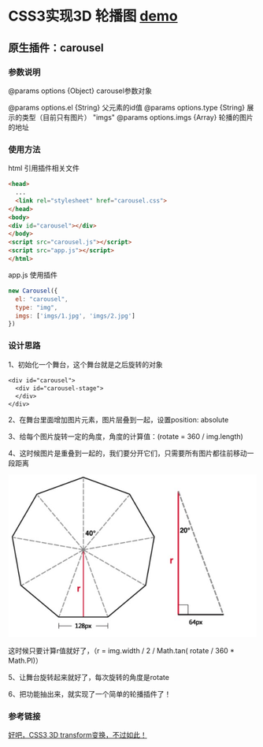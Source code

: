 # CSS3实现3D 轮播图   [demo](http://liujuping.github.io/2017IFE/carousel/index.html)

## 原生插件：carousel

### 参数说明

@params options {Object} carousel参数对象

@params options.el {String} 父元素的id值
@params options.type {String} 展示的类型（目前只有图片） "imgs"
@params options.imgs {Array} 轮播的图片的地址

### 使用方法

html 引用插件相关文件
```html
<head>
  ...
  <link rel="stylesheet" href="carousel.css">
</head>
<body>
<div id="carousel"></div>
</body>
<script src="carousel.js"></script>
<script src="app.js"></script>
</html>
```
app.js 使用插件
```javascript
new Carousel({
  el: "carousel",
  type: "img",
  imgs: ['imgs/1.jpg', 'imgs/2.jpg']
})
```
### 设计思路
1、初始化一个舞台，这个舞台就是之后旋转的对象

```
<div id="carousel">
  <div id="carousel-stage">
  </div>
</div>
```

2、在舞台里面增加图片元素，图片层叠到一起，设置position: absolute

3、给每个图片旋转一定的角度，角度的计算值：(rotate = 360 / img.length)

4、这时候图片是重叠到一起的，我们要分开它们，只需要所有图片都往前移动一段距离

![readme1](imgs/readme1.png)

这时候只要计算r值就好了，（r = img.width / 2 / Math.tan( rotate / 360 * Math.PI)）

5、让舞台旋转起来就好了，每次旋转的角度是rotate

6、把功能抽出来，就实现了一个简单的轮播插件了！

### 参考链接

[好吧，CSS3 3D transform变换，不过如此！](http://www.zhangxinxu.com/wordpress/2012/09/css3-3d-transform-perspective-animate-transition/)

